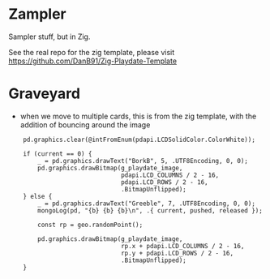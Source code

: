 # Zampler

Sampler stuff, but in Zig.


See the real repo for the zig template, please visit https://github.com/DanB91/Zig-Playdate-Template




# Graveyard

* when we move to multiple cards, this is from the zig template, with
  the addition of bouncing around the image 

```zig
    pd.graphics.clear(@intFromEnum(pdapi.LCDSolidColor.ColorWhite));

    if (current == 0) {
        _ = pd.graphics.drawText("BorkB", 5, .UTF8Encoding, 0, 0);
        pd.graphics.drawBitmap(g_playdate_image, 
                               pdapi.LCD_COLUMNS / 2 - 16, 
                               pdapi.LCD_ROWS / 2 - 16,
                               .BitmapUnflipped);
    } else {
        _ = pd.graphics.drawText("Greeble", 7, .UTF8Encoding, 0, 0);
        mongoLog(pd, "{b} {b} {b}\n", .{ current, pushed, released });

        const rp = geo.randomPoint();

        pd.graphics.drawBitmap(g_playdate_image, 
                               rp.x + pdapi.LCD_COLUMNS / 2 - 16, 
                               rp.y + pdapi.LCD_ROWS / 2 - 16,
                               .BitmapUnflipped);
    }
```